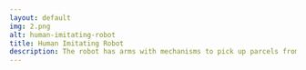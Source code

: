 ```yaml
---
layout: default
img: 2.png
alt: human-imitating-robot
title: Human Imitating Robot
description: The robot has arms with mechanisms to pick up parcels from a locker after authenticating on the person's behalf. It then places this parcel into a container on it and goes to the person's location to allow the person to pick it up after another stage of authentication. This mechanism is fairly sophisticated and will take a lot of fine tuning to get right. However, the existing lockers don't have to be modified.
---
```

